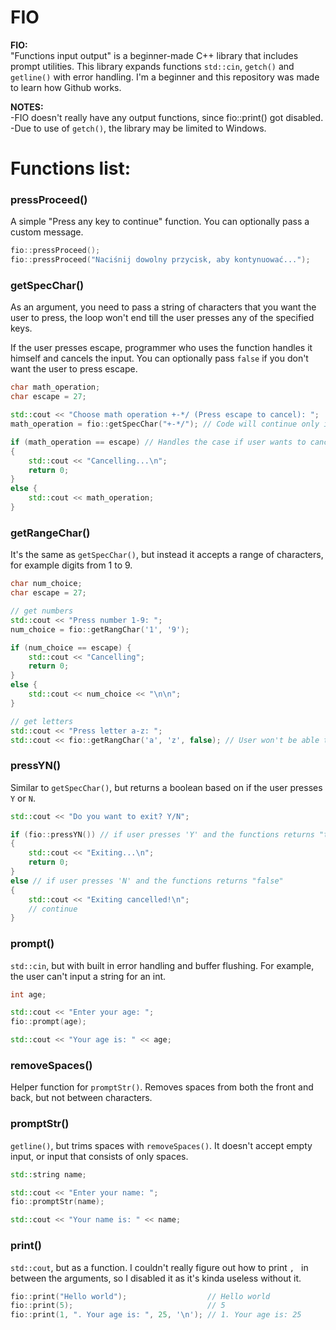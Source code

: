 # FIO

**FIO:**<br>
"Functions input output" is a beginner-made C++ library that includes prompt utilities.
This library expands functions `std::cin`, `getch()` and `getline()` with error handling.
I'm a beginner and this repository was made to learn how Github works. 

**NOTES:**<br>
-FIO doesn't really have any output functions, since fio::print() got disabled.<br>
-Due to use of `getch()`, the library may be limited to Windows.

# Functions list:

### pressProceed()
A simple "Press any key to continue" function.
You can optionally pass a custom message.

```cpp
fio::pressProceed();
fio::pressProceed("Naciśnij dowolny przycisk, aby kontynuować...");
```

### getSpecChar()
As an argument, you need to pass a string of characters that you want the user to press,
the loop won't end till the user presses any of the specified keys.

If the user presses escape, programmer who uses the function handles it himself and cancels the input.
You can optionally pass `false` if you don't want the user to press escape.

```cpp
char math_operation;
char escape = 27;

std::cout << "Choose math operation +-*/ (Press escape to cancel): ";
math_operation = fio::getSpecChar("+-*/"); // Code will continue only if the user presses '+', '-', '*', '/' or 'escape'

if (math_operation == escape) // Handles the case if user wants to cancel
{ 
	std::cout << "Cancelling...\n";
	return 0;
}
else {
	std::cout << math_operation;
}
```

### getRangeChar()
It's the same as `getSpecChar()`, but instead it accepts a range of characters, for example digits from 1 to 9.

```cpp
char num_choice;
char escape = 27;

// get numbers
std::cout << "Press number 1-9: ";
num_choice = fio::getRangChar('1', '9');

if (num_choice == escape) {
	std::cout << "Cancelling";
	return 0;
}
else {
	std::cout << num_choice << "\n\n";
}

// get letters
std::cout << "Press letter a-z: ";
std::cout << fio::getRangChar('a', 'z', false); // User won't be able to cancel due to "false" parameter
```

### pressYN()
Similar to `getSpecChar()`, but returns a boolean based on if the user presses `Y` or `N`.

```cpp
std::cout << "Do you want to exit? Y/N";

if (fio::pressYN()) // if user presses 'Y' and the functions returns "true"
{
	std::cout << "Exiting...\n";
	return 0;
}
else // if user presses 'N' and the functions returns "false"
{
	std::cout << "Exiting cancelled!\n";
	// continue
}
```

### prompt()
`std::cin`, but with built in error handling and buffer flushing.
For example, the user can't input a string for an int.

```cpp
int age;

std::cout << "Enter your age: ";
fio::prompt(age);

std::cout << "Your age is: " << age;
```

### removeSpaces()
Helper function for `promptStr()`.
Removes spaces from both the front and back, but not between characters.

### promptStr()
`getline()`, but trims spaces with `removeSpaces()`.
It doesn't accept empty input, or input that consists of only spaces.

```cpp
std::string name;

std::cout << "Enter your name: ";
fio::promptStr(name);

std::cout << "Your name is: " << name;
```

### print()
``std::cout``, but as a function. I couldn't really figure out how to print `, ` in between the arguments, so I disabled it as it's kinda useless without it.

```cpp
fio::print("Hello world");                  // Hello world
fio::print(5);                              // 5
fio::print(1, ". Your age is: ", 25, '\n'); // 1. Your age is: 25
```
